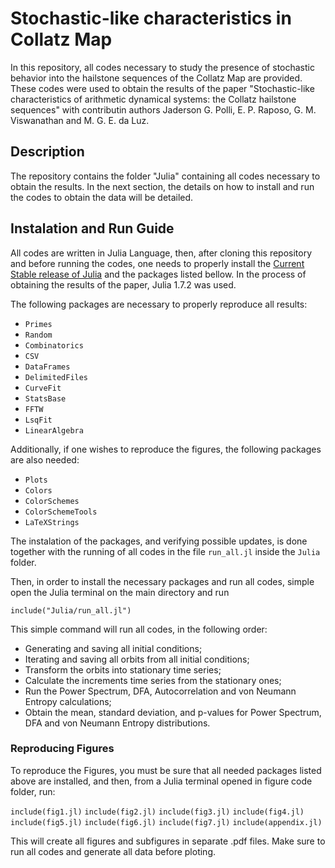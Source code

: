 # Stochastic-like characteristics in Collatz Map

In this repository, all codes necessary to study the presence of stochastic behavior into the hailstone sequences of the Collatz Map are provided.
These codes were used to obtain the results of the paper "Stochastic-like characteristics of arithmetic dynamical
systems: the Collatz hailstone sequences" with contributin authors Jaderson G. Polli, E. P. Raposo, G. M. Viswanathan and M. G. E. da Luz.

## Description

The repository contains the folder "Julia" containing all codes necessary to obtain the results.
In the next section, the details on how to install and run the codes to obtain the data will be detailed.

## Instalation and Run Guide

All codes are written in Julia Language, then, after cloning this repository and before running the codes, one needs to
properly install the [Current Stable release of Julia](https://julialang.org/downloads/) and the packages listed bellow.
In the process of obtaining the results of the paper, Julia 1.7.2 was used.

The following packages are necessary to properly reproduce all results:

- `Primes`
- `Random`
- `Combinatorics`
- `CSV`
- `DataFrames`
- `DelimitedFiles`
- `CurveFit`
- `StatsBase`
- `FFTW`
- `LsqFit`
- `LinearAlgebra`

Additionally, if one wishes to reproduce the figures, the following packages are also needed:

- `Plots`
- `Colors`
- `ColorSchemes`
- `ColorSchemeTools`
- `LaTeXStrings`

The instalation of the packages, and verifying possible updates, is done together with the running of all codes in the file `run_all.jl` inside the `Julia` folder.

Then, in order to install the necessary packages and run all codes, simple open the Julia terminal on the main directory and run

`include("Julia/run_all.jl")`

This simple command will run all codes, in the following order:

- Generating and saving all initial conditions;
- Iterating and saving all orbits from all initial conditions;
- Transform the orbits into stationary time series;
- Calculate the increments time series from the stationary ones;
- Run the Power Spectrum, DFA, Autocorrelation and von Neumann Entropy calculations;
- Obtain the mean, standard deviation, and p-values for Power Spectrum, DFA and von Neumann Entropy distributions.

### Reproducing Figures

To reproduce the Figures, you must be sure that all needed packages listed above are installed, and then, from a Julia terminal opened in figure code folder, run:

`include(fig1.jl)`
`include(fig2.jl)`
`include(fig3.jl)`
`include(fig4.jl)`
`include(fig5.jl)`
`include(fig6.jl)`
`include(fig7.jl)`
`include(appendix.jl)`

This will create all figures and subfigures in separate .pdf files.
Make sure to run all codes and generate all data before ploting.